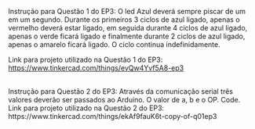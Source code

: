 Instrução para Questão 1 do EP3: 
O led Azul deverá sempre piscar de um em um segundo. 
Durante os primeiros 3 ciclos de azul ligado, apenas o vermelho deverá estar ligado, em  seguida durante 4 ciclos de azul ligado, apenas o verde ficará ligado e finalmente  durante 2 ciclos de azul ligado, apenas o amarelo ficará ligado. O ciclo continua  indefinidamente. 

Link para projeto utilizado na Questão 1 do EP3: https://www.tinkercad.com/things/evQw4Yvf5A8-ep3


<br />
Instrução para Questão 2 do EP3:
Através da comunicação serial três valores deverão ser passados ao Arduino. O valor de  a, b e o OP. Code. 
<br />
Link para projeto utilizado na Questão 2 do EP3: https://www.tinkercad.com/things/ekAf9fauK6t-copy-of-q01ep3

